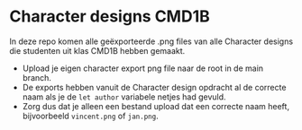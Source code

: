 # Character designs CMD1B
In deze repo komen alle geëxporteerde .png files van alle Character designs die studenten uit klas CMD1B hebben gemaakt.

* Upload je eigen character export png file naar de root in de main branch.
* De exports hebben vanuit de Character design opdracht al de correcte naam als je de `let author` variabele netjes had gevuld.
* Zorg dus dat je alleen een bestand upload dat een correcte naam heeft, bijvoorbeeld `vincent.png` of `jan.png`.
